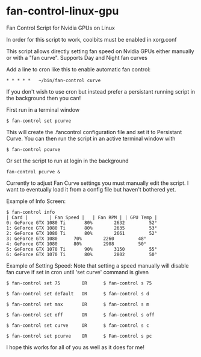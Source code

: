 # fan-control-linux-gpu
Fan Control Script for Nvidia GPUs on Linux

In order for this script to work, coolbits must be enabled in xorg.conf

This script allows directly setting fan speed on Nvidia GPUs either manually or with a "fan curve".
Supports Day and Night fan curves

Add a line to cron like this to enable automatic fan control:

```
* * * * *	~/bin/fan-control curve
```

If you don't wish to use cron but instead prefer a persistant running script in the background then you can!

First run in a terminal window
```
$ fan-control set pcurve
```
This will create the .fancontrol configuration file and set it to Persistant Curve.
You can then run the script in an active terminal window with
```
$ fan-control pcurve
```

Or set the script to run at login in the background

```
fan-control pcurve &
```

Currently to adjust Fan Curve settings you must manually edit the script. 
I want to eventually load it from a config file but haven't bothered yet.

Example of Info Screen:

```
$ fan-control info
| Card |		| Fan Speed |	| Fan RPM |	| GPU Temp |
0: GeForce GTX 1080 Ti	     80%	    2632	     52°
1: GeForce GTX 1080 Ti	     80%	    2635	     53°
2: GeForce GTX 1080 Ti	     80%	    2661	     52°
3: GeForce GTX 1080	     70%	    2260	     48°
4: GeForce GTX 1080	     80%	    2908	     50°
5: GeForce GTX 1070 Ti	     90%	    3150	     55°
6: GeForce GTX 1070 Ti	     80%	    2802	     50°

```

Example of Setting Speed:
Note that setting a speed manually will disable fan curve if set in cron until 'set curve' command is given

```
$ fan-control set 75        OR      $ fan-control s 75

$ fan-control set default   OR      $ fan-control s d

$ fan-control set max       OR      $ fan-control s m

$ fan-control set off       OR      $ fan-control s off

$ fan-control set curve     OR      $ fan-control s c

$ fan-control set pcurve    OR      $ Fan-control s pc
```

I hope this works for all of you as well as it does for me!
